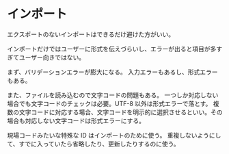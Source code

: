 # インポート

エクスポートのないインポートはできるだけ避けた方がいい。

インポートだけではユーザーに形式を伝えづらいし、エラーが出ると項目が多すぎてユーザー向きではない。

まず、バリデーションエラーが膨大になる。
入力エラーもあるし、形式エラーもある。

また、ファイルを読み込むので文字コードの問題もある。
一つしか対応しない場合でも文字コードのチェックは必要。UTF-8 以外は形式エラーで落とす。
複数の文字コードに対応する場合、文字コードを明示的に選択させるといい。その場合も対応しない文字コードは形式エラーにする。

現場コードみたいな特殊な ID はインポートのために使う。
重複しないようにして、すでに入っていたら省略したり、更新したりするのに使う。
